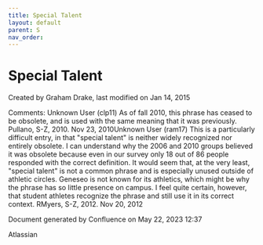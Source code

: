 ```yaml
---
title: Special Talent
layout: default
parent: S
nav_order:
---
```


# Special Talent

Created by  Graham Drake, last modified on Jan 14, 2015

Comments: Unknown User (clp11) As of fall 2010, this phrase has ceased to be obsolete, and is used with the same meaning that it was previously. Pullano, S-Z, 2010. Nov 23, 2010Unknown User (ram17) This is a particularly difficult entry, in that &quot;special talent&quot; is neither widely recognized nor entirely obsolete. I can understand why the 2006 and 2010 groups believed it was obsolete because even in our survey only 18 out of 86 people responded with the correct definition. It would seem that, at the very least, &quot;special talent&quot; is not a common phrase and is especially unused outside of athletic circles. Geneseo is not known for its athletics, which might be why the phrase has so little presence on campus. I feel quite certain, however, that student athletes recognize the phrase and still use it in its correct context. RMyers, S-Z, 2012. Nov 20, 2012

Document generated by Confluence on May 22, 2023 12:37

Atlassian
